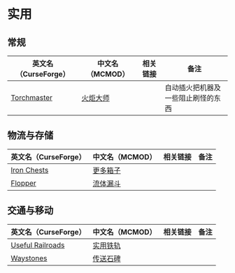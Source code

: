 # 实用

## 常规

| 英文名（CurseForge）                                                    | 中文名（MCMOD）                                 | 相关链接 | 备注                               |
| ----------------------------------------------------------------------- | ----------------------------------------------- | -------- | ---------------------------------- |
| [Torchmaster](https://www.curseforge.com/minecraft/mc-mods/torchmaster) | [火炬大师](https://www.mcmod.cn/class/779.html) |          | 自动插火把机器及一些阻止刷怪的东西 |

## 物流与存储

| 英文名（CurseForge）                                                    | 中文名（MCMOD）                                  | 相关链接 | 备注 |
| ----------------------------------------------------------------------- | ------------------------------------------------ | -------- | ---- |
| [Iron Chests](https://www.curseforge.com/minecraft/mc-mods/iron-chests) | [更多箱子](https://www.mcmod.cn/class/20.html)   |          |      |
| [Flopper](https://www.curseforge.com/minecraft/mc-mods/flopper)         | [流体漏斗](https://www.mcmod.cn/class/2096.html) |          |      |

## 交通与移动

| 英文名（CurseForge）                                                              | 中文名（MCMOD）                                  | 相关链接 | 备注 |
| --------------------------------------------------------------------------------- | ------------------------------------------------ | -------- | ---- |
| [Useful Railroads](https://www.curseforge.com/minecraft/mc-mods/useful-railroads) | [实用铁轨](https://www.mcmod.cn/class/5128.html) |          |      |
| [Waystones](https://www.curseforge.com/minecraft/mc-mods/waystones)               | [传送石碑](https://www.mcmod.cn/class/1339.html) |          |      |
